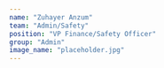 ```yaml
---
name: "Zuhayer Anzum"
team: "Admin/Safety"
position: "VP Finance/Safety Officer"
group: "Admin"
image_name: "placeholder.jpg"
---
```

